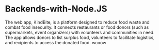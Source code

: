 # Backends-with-Node.JS
The web app, KindBite, is a platform designed to reduce food waste and combat food insecurity. It connects restaurants or food donors (such as supermarkets, event organizers) with volunteers and communities in need. The app allows donors to list surplus food, volunteers to facilitate logistics, and recipients to access the donated food.
wooow